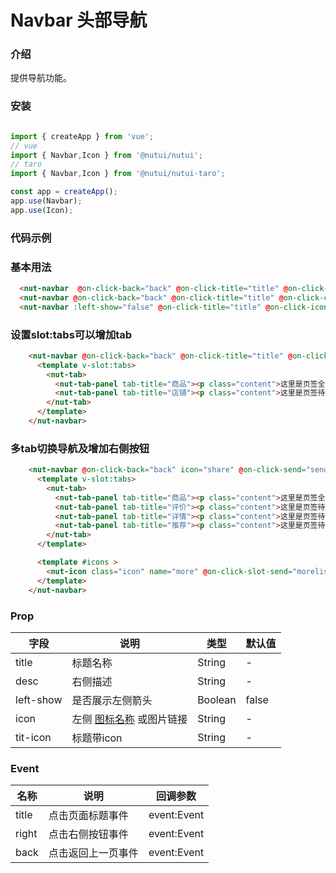 # Navbar 头部导航

### 介绍 


提供导航功能。

### 安装

```javascript

import { createApp } from 'vue';
// vue
import { Navbar,Icon } from '@nutui/nutui';
// taro
import { Navbar,Icon } from '@nutui/nutui-taro';

const app = createApp();
app.use(Navbar);
app.use(Icon);

```

### 代码示例

### 基本用法

```html
  <nut-navbar  @on-click-back="back" @on-click-title="title" @on-click-send="send" title="订单详情" icon="share"></nut-navbar>
  <nut-navbar @on-click-back="back" @on-click-title="title" @on-click-clear="clear"  title="浏览记录" desc="清空"></nut-navbar>
  <nut-navbar :left-show="false" @on-click-title="title" @on-click-icon="icon" @on-click-clear="edit"  @on-click-send="more" title="购物车" titIcon="locationg3" desc="编辑" icon="more"></nut-navbar>

```

### 设置slot:tabs可以增加tab

```html
    <nut-navbar @on-click-back="back" @on-click-title="title" @on-click-clear="edit" @on-click-send="list" desc="编辑" icon="horizontal">
      <template v-slot:tabs>
        <nut-tab>
          <nut-tab-panel tab-title="商品"><p class="content">这里是页签全部内容</p></nut-tab-panel>
          <nut-tab-panel tab-title="店铺"><p class="content">这里是页签待付款内容</p></nut-tab-panel>
        </nut-tab>
      </template>
    </nut-navbar>
```

### 多tab切换导航及增加右侧按钮

```html
    <nut-navbar @on-click-back="back" icon="share" @on-click-send="send">
      <template v-slot:tabs>
        <nut-tab>
          <nut-tab-panel tab-title="商品"><p class="content">这里是页签全部内容</p></nut-tab-panel>
          <nut-tab-panel tab-title="评价"><p class="content">这里是页签待付款内容</p></nut-tab-panel>
          <nut-tab-panel tab-title="详情"><p class="content">这里是页签待付款内容</p></nut-tab-panel>
          <nut-tab-panel tab-title="推荐"><p class="content">这里是页签待付款内容</p></nut-tab-panel>
        </nut-tab>
      </template>

      <template #icons >
        <nut-icon class="icon" name="more" @on-click-slot-send="morelist"></nut-icon>
      </template>
    </nut-navbar>
```

### Prop  

| 字段            | 说明                                                                                           | 类型    | 默认值  |
|-----------------|------------------------------------------------------------------------------------------------|---------|---------|
| title           | 标题名称                                                                                       | String  | -       |
| desc            | 右侧描述                                                                                       | String  | -       |
| left-show        | 是否展示左侧箭头                                                                              | Boolean | false   |
| icon            | 左侧 [图标名称](#/icon) 或图片链接                                                             | String  | -       |
| tit-icon         | 标题带icon                                                         | String  | -       |                                          

### Event
| 名称  | 说明     | 回调参数    |
|-------|----------|-------------|
| title | 点击页面标题事件 | event:Event |
| right | 点击右侧按钮事件 | event:Event |
| back | 点击返回上一页事件 | event:Event |